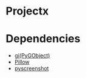 # Projectx

# Dependencies

* [gi(PyGObject)](https://pypi.org/project/PyGObject/)
* [Pillow](https://pypi.org/project/Pillow/)
* [pyscreenshot](https://pypi.org/project/pyscreenshot/)
